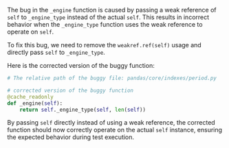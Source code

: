 The bug in the `_engine` function is caused by passing a weak reference of `self` to `_engine_type` instead of the actual `self`. This results in incorrect behavior when the `_engine_type` function uses the weak reference to operate on `self`.

To fix this bug, we need to remove the `weakref.ref(self)` usage and directly pass `self` to `_engine_type`.

Here is the corrected version of the buggy function:

```python
# The relative path of the buggy file: pandas/core/indexes/period.py

# corrected version of the buggy function
@cache_readonly
def _engine(self):
    return self._engine_type(self, len(self))
```

By passing `self` directly instead of using a weak reference, the corrected function should now correctly operate on the actual `self` instance, ensuring the expected behavior during test execution.